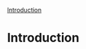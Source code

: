 [Introduction](https://github.com/vishwanathamkrishna/JavaScript/edit/master/README.md#Introduction)

















# Introduction
